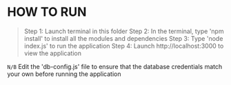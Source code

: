 # HOW TO RUN
> Step 1: Launch terminal in this folder
> Step 2: In the terminal, type 'npm install' to install all the modules and dependencies
> Step 3: Type 'node index.js' to run the application
> Step 4: Launch http://localhost:3000 to view the application

`N/B` Edit the 'db-config.js' file to ensure that the database credentials match your own before running the application
